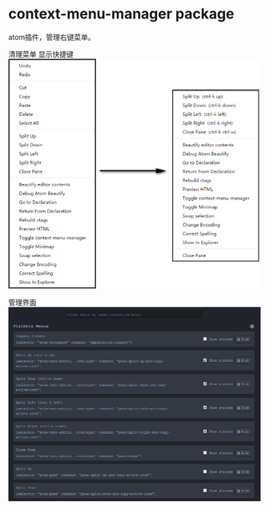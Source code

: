 # context-menu-manager package

atom插件，管理右键菜单。

清理菜单 显示快捷键  
![](https://raw.githubusercontent.com/hughfenghen/context-menu-manager/master/resources/compare.png)  

管理界面  
![](https://raw.githubusercontent.com/hughfenghen/context-menu-manager/master/resources/manager-view.png)  
